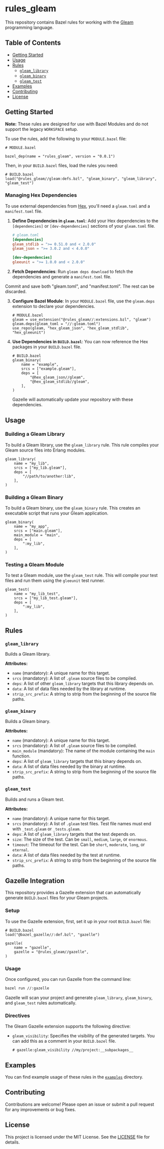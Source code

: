 # rules_gleam

This repository contains Bazel rules for working with the [Gleam](https://gleam.run) programming language.

## Table of Contents

- [Getting Started](#getting-started)
- [Usage](#usage)
- [Rules](#rules)
  - [`gleam_library`](#gleam_library)
  - [`gleam_binary`](#gleam_binary)
  - [`gleam_test`](#gleam_test)
- [Examples](#examples)
- [Contributing](#contributing)
- [License](#license)

## Getting Started

**Note:** These rules are designed for use with Bazel Modules and do not support the legacy `WORKSPACE` setup.

To use the rules, add the following to your `MODULE.bazel` file:

```starlark
# MODULE.bazel

bazel_dep(name = "rules_gleam", version = "0.0.1")
```

Then, in your `BUILD.bazel` files, load the rules you need:

```starlark
# BUILD.bazel
load("@rules_gleam//gleam:defs.bzl", "gleam_binary", "gleam_library", "gleam_test")
```

### Managing Hex Dependencies

To use external dependencies from [Hex](https://hex.pm/), you'll need a `gleam.toml` and a `manifest.toml` file.

1.  **Define Dependencies in `gleam.toml`**: Add your Hex dependencies to the `[dependencies]` or `[dev-dependencies]` sections of your `gleam.toml` file.

    ```toml
    # gleam.toml
    [dependencies]
    gleam_stdlib = ">= 0.51.0 and < 2.0.0"
    gleam_json = ">= 3.0.2 and < 4.0.0"

    [dev-dependencies]
    gleeunit = ">= 1.0.0 and < 2.0.0"
    ```

2.  **Fetch Dependencies**: Run `gleam deps download` to fetch the dependencies and generate a `manifest.toml` file.

Commit and save both "gleam.toml", and "manifest.toml". The rest can be discarded.

3.  **Configure Bazel Module**: In your `MODULE.bazel` file, use the `gleam.deps` extension to declare your dependencies.

    ```starlark
    # MODULE.bazel
    gleam = use_extension("@rules_gleam//:extensions.bzl", "gleam")
    gleam.deps(gleam_toml = "//:gleam.toml")
    use_repo(gleam, "hex_gleam_json", "hex_gleam_stdlib", "hex_gleeunit")
    ```

4.  **Use Dependencies in `BUILD.bazel`**: You can now reference the Hex packages in your `BUILD.bazel` file.

    ```starlark
    # BUILD.bazel
    gleam_binary(
        name = "example",
        srcs = ["example.gleam"],
        deps = [
            "@hex_gleam_json//gleam",
            "@hex_gleam_stdlib//gleam",
        ],
    )
    ```

    Gazelle will automatically update your repository with these dependencies.

## Usage

### Building a Gleam Library

To build a Gleam library, use the `gleam_library` rule. This rule compiles your Gleam source files into Erlang modules.

```starlark
gleam_library(
    name = "my_lib",
    srcs = ["my_lib.gleam"],
    deps = [
        "//path/to/another:lib",
    ],
)
```

### Building a Gleam Binary

To build a Gleam binary, use the `gleam_binary` rule. This creates an executable script that runs your Gleam application.

```starlark
gleam_binary(
    name = "my_app",
    srcs = ["main.gleam"],
    main_module = "main",
    deps = [
        ":my_lib",
    ],
)
```

### Testing a Gleam Module

To test a Gleam module, use the `gleam_test` rule. This will compile your test files and run them using the `gleeunit` test runner.

```starlark
gleam_test(
    name = "my_lib_test",
    srcs = ["my_lib_test.gleam"],
    deps = [
        ":my_lib",
    ],
)
```

## Rules

### `gleam_library`

Builds a Gleam library.

**Attributes:**

- `name` (mandatory): A unique name for this target.
- `srcs` (mandatory): A list of `.gleam` source files to be compiled.
- `deps`: A list of other `gleam_library` targets that this library depends on.
- `data`: A list of data files needed by the library at runtime.
- `strip_src_prefix`: A string to strip from the beginning of the source file paths.

### `gleam_binary`

Builds a Gleam binary.

**Attributes:**

- `name` (mandatory): A unique name for this target.
- `srcs` (mandatory): A list of `.gleam` source files to be compiled.
- `main_module` (mandatory): The name of the module containing the `main` function.
- `deps`: A list of `gleam_library` targets that this binary depends on.
- `data`: A list of data files needed by the binary at runtime.
- `strip_src_prefix`: A string to strip from the beginning of the source file paths.

### `gleam_test`

Builds and runs a Gleam test.

**Attributes:**

- `name` (mandatory): A unique name for this target.
- `srcs` (mandatory): A list of `.gleam` test files. Test file names must end with `_test.gleam` or `_tests.gleam`.
- `deps`: A list of `gleam_library` targets that the test depends on.
- `size`: The size of the test. Can be `small`, `medium`, `large`, or `enormous`.
- `timeout`: The timeout for the test. Can be `short`, `moderate`, `long`, or `eternal`.
- `data`: A list of data files needed by the test at runtime.
- `strip_src_prefix`: A string to strip from the beginning of the source file paths.

## Gazelle Integration

This repository provides a Gazelle extension that can automatically generate `BUILD.bazel` files for your Gleam projects.

### Setup

To use the Gazelle extension, first, set it up in your root `BUILD.bazel` file:

```starlark
# BUILD.bazel
load("@bazel_gazelle//:def.bzl", "gazelle")

gazelle(
    name = "gazelle",
    gazelle = "@rules_gleam//gazelle",
)
```

### Usage

Once configured, you can run Gazelle from the command line:

```sh
bazel run //:gazelle
```

Gazelle will scan your project and generate `gleam_library`, `gleam_binary`, and `gleam_test` rules automatically.

### Directives

The Gleam Gazelle extension supports the following directive:

- `gleam_visibility`: Specifies the visibility of the generated targets. You can add this as a comment in your `BUILD.bazel` file.

  ```starlark
  # gazelle:gleam_visibility //my/project:__subpackages__
  ```

## Examples

You can find example usage of these rules in the [`examples`](examples) directory.

## Contributing

Contributions are welcome! Please open an issue or submit a pull request for any improvements or bug fixes.

## License

This project is licensed under the MIT License. See the [LICENSE](LICENSE) file for details.

